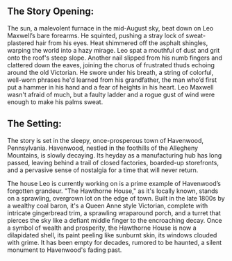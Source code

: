 ## The Story Opening:

The sun, a malevolent furnace in the mid-August sky, beat down on Leo Maxwell’s bare forearms. He squinted, pushing a stray lock of sweat-plastered hair from his eyes. Heat shimmered off the asphalt shingles, warping the world into a hazy mirage. Leo spat a mouthful of dust and grit onto the roof's steep slope. Another nail slipped from his numb fingers and clattered down the eaves, joining the chorus of frustrated thuds echoing around the old Victorian. He swore under his breath, a string of colorful, well-worn phrases he'd learned from his grandfather, the man who’d first put a hammer in his hand and a fear of heights in his heart. Leo Maxwell wasn't afraid of much, but a faulty ladder and a rogue gust of wind were enough to make his palms sweat.

## The Setting:

The story is set in the sleepy, once-prosperous town of Havenwood, Pennsylvania. Havenwood, nestled in the foothills of the Allegheny Mountains, is slowly decaying. Its heyday as a manufacturing hub has long passed, leaving behind a trail of closed factories, boarded-up storefronts, and a pervasive sense of nostalgia for a time that will never return.

The house Leo is currently working on is a prime example of Havenwood’s forgotten grandeur. "The Hawthorne House," as it's locally known, stands on a sprawling, overgrown lot on the edge of town. Built in the late 1800s by a wealthy coal baron, it's a Queen Anne style Victorian, complete with intricate gingerbread trim, a sprawling wraparound porch, and a turret that pierces the sky like a defiant middle finger to the encroaching decay. Once a symbol of wealth and prosperity, the Hawthorne House is now a dilapidated shell, its paint peeling like sunburnt skin, its windows clouded with grime. It has been empty for decades, rumored to be haunted, a silent monument to Havenwood's fading past.
